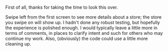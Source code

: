 First of all, thanks for taking the time to look this over.

Swipe left from the first screen to see more details about a store; the store you swipe on will show up.
I hadn't done any robust testing, but hopefully the experience is polished enough.
I would typically leave a little more in terms of comments, in places to clarify intent and such for others who may continue my work.
Also, (obviously) the code could use a little more cleaning up.
